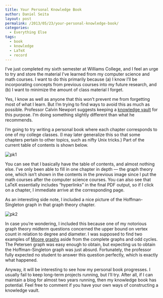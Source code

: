 ```yaml
---
title: Your Personal Knowledge Book
author: Daniel Seita
layout: post
permalink: /2013/05/23/your-personal-knowledge-book/
categories:
  - Everything Else
tags:
  - book
  - knowledge
  - LaTeX
  - record
---
```

I&#8217;ve just completed my sixth semester at Williams College, and I feel an urge to try and store
the material I&#8217;ve learned from my computer science and math courses. I want to do this
primarily because (a) I know I&#8217;ll be incorporating concepts from previous courses into my
future research, and (b) I want to minimize the amount of class material I forget.

Yes, I know as well as anyone that this won&#8217;t prevent me from forgetting most of what I learn.
But I&#8217;m trying to find ways to avoid this as much as possible. Professor Calvin Newport
suggests keeping a [knowledge vault][1] for this purpose. I&#8217;m doing something slightly
different than what he recommends.

I&#8217;m going to try writing a personal book where each chapter corresponds to one of my college
classes. (I may later generalize this so that some chapters pertain to other topics, such as nifty
Unix tricks.) Part of the current table of contents is shown below.

<img src="{{site.url}}/assets/pk1.png" alt="pk1">

You can see that I basically have the table of contents, and almost nothing else. I&#8217;ve only
been able to fill in one chapter in depth &#8212; the graph theory one, which isn&#8217;t shown in
the contents in the previous image since I put the math courses after the computer science courses.
You can also see that LaTeX essentially includes &#8220;hyperlinks&#8221; in the final PDF output,
so if I click on a chapter, I immediate arrive at the corresponding page.

As an interesting side note, I included a nice picture of the Hoffman-Singleton graph in that graph
theory chapter.

<img src="{{site.url}}/assets/pk2.png" alt="pk2">

In case you&#8217;re wondering, I included this because one of my notorious graph theory midterm
questions concerned the upper bound on vertex count in relation to degree and diameter. I was
supposed to find two examples of [Moore graphs][4] aside from the complete graphs and odd cycles.
The Petersen graph was easy enough to obtain, but expecting us to obtain the Hoffman-Singleton graph
was just absurd. Fortunately, the professor fully expected no student to answer this question
perfectly, which is exactly what happened.

Anyway, it will be interesting to see how my personal book progresses. I usually fail to keep
long-term projects running, but I&#8217;ll try. After all, if I can maintain a blog for almost two
years running, then my knowledge book has potential. Feel free to comment if you have your own ways
of constructing a knowledge vault.

 [1]: http://calnewport.com/blog/2008/05/19/monday-master-class-how-to-build-a-knowledge-vault-and-avoid-wasting-an-entire-semesters-worth-of-work/
 [4]: http://en.wikipedia.org/wiki/Moore_graph
